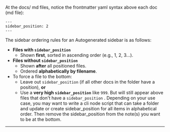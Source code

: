 At the docs/ md files, notice the frontmatter yaml syntax above each doc (md file):
```
---  
sidebar_position: 2  
---
```

The sidebar ordering rules for an Autogenerated sidebar is as follows:
- **Files with `sidebar_position`**
	- Shown **first**, sorted in ascending order (e.g., 1, 2, 3…).
- **Files without `sidebar_position`**
	- Shown **after** all positioned files.
	- Ordered **alphabetically by filename**.
- To force a file to the bottom:
	- Leave out `sidebar_position` (if all other docs in the folder have a position), **or**
	- Use a **very high `sidebar_position`** like `999`. But will still appear above files that don't have a `sidebar_position` . Depending on your use case, you may want to write a cli node script that can take a folder and update or create sidebar_position for all items in alphabetical order. Then remove the sidebar_position from the note(s) you want to be at the bottom.

---


